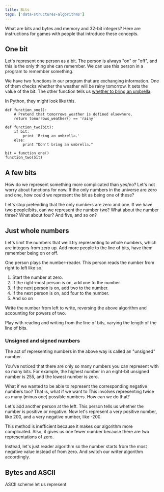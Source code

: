 ```yaml
---
title: Bits
tags: ['data-structures-algorithms']
---
```

What are bits and bytes and memory and 32-bit integers?
Here are instructions for games with people that introduce these concepts.

## One bit
Let's represent one person as a bit. The person is always
"on" or "off", and this is the only thing she can remember.
We can use this person in a program to remember something.

We have two functions in our program that are exchanging
information. One of them checks whether the weather will
be rainy tomorrow. It sets the value of the bit. The other
function tells us [whether to bring an umbrella](http://umbrellatoday.com/).

In Python, they might look like this.


    def function_one():
        # Pretend that tomorrows_weather is defined elsewhere.
        return tomorrows_weather() == 'rainy'

    def function_two(bit):
        if bit:
            print 'Bring an umbrella.'
        else:
            print "Don't bring an umbrella."

    bit = function_one()
    function_two(bit)

## A few bits
How do we represent something more complicated than yes/no?
Let's not worry about functions for now. If the only numbers
in the universe are zero and one, how could we represent the
bit as being one of these?

Let's stop pretending that the only numbers are zero and one.
If we have two people/bits, can we represent the number two?
What about the number three? What about four? And five, and so on?

## Just whole numbers
Let's limit the numbers that we'll try representing to whole
numbers, which are integers from zero up. Add more people to
the line of bits, have them remember being on or off.

One person plays the number-reader. This person reads the number
from right to left like so.

1. Start the number at zero.
2. If the right-most person is on, add one to the number.
3. If the next person is on, add two to the number.
4. If the next person is on, add four to the number.
5. And so on

Write the number from left to write, reversing the above
algorithm and accounting for powers of two.

Play with reading and writing from the line of bits, varying
the length of the line of bits.

### Unsigned and signed numbers
The act of representing numbers in the above way is called an
"unsigned" number.

You've noticed that there are only so many numbers you can
represent with so many bits. For example, the highest number
in an eight-bit unsigned number is 255, and the lowest
number is zero.

What if we wanted to be able to represent the corresponding
negative numbers too? That is, what if we want to 
This involves representing twice as many (minus one) possible
numbers. How can we do that?

Let's add another person at the left. This person tells us
whether the number is positive or negative. Now let's
represent a very positive number, like 200, and a very
negative number, like -200.

This method is inefficient because it makes our algorithm more
complicated. Also, it gives us one fewer number because there
are two representations of zero.

Instead, let's just reader algorithm so the number starts from
the most negative value instead of from zero. And switch our
writer algorithm accordingly.

## Bytes and ASCII
ASCII scheme let us represent 
